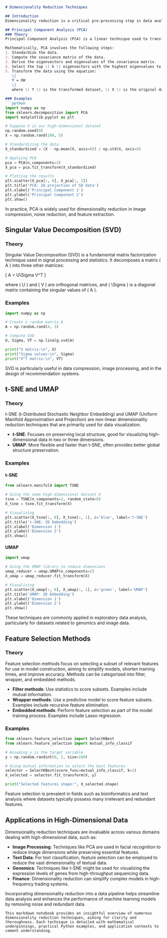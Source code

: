 ```markdown
# Dimensionality Reduction Techniques

## Introduction
Dimensionality reduction is a critical pre-processing step in data analysis and machine learning, especially when dealing with high-dimensional datasets. It facilitates data visualization, reduces computational costs, and often improves model performance by mitigating issues related to the curse of dimensionality. This notebook will explore several popular dimensionality reduction techniques, including Principal Component Analysis (PCA), Singular Value Decomposition (SVD), t-SNE, UMAP, and feature selection methods, and discuss their applications in high-dimensional data scenarios.

## Principal Component Analysis (PCA)
### Theory
Principal Component Analysis (PCA) is a linear technique used to transform a high-dimensional dataset into a lower-dimensional form while preserving as much variance as possible. The main objectives of PCA are to identify patterns in data and to represent the data in such a way that their similarities and differences are exhibited.

Mathematically, PCA involves the following steps:
1. Standardize the data.
2. Compute the covariance matrix of the data.
3. Derive the eigenvectors and eigenvalues of the covariance matrix.
4. Select the top \( k \) eigenvectors with the highest eigenvalues to form a matrix \( W \).
5. Transform the data using the equation:
   \[
   Y = XW
   \]
   where \( Y \) is the transformed dataset, \( X \) is the original dataset, and \( W \) is the matrix of selected eigenvectors.

### Examples
```python
import numpy as np
from sklearn.decomposition import PCA
import matplotlib.pyplot as plt

# Suppose X is our high-dimensional dataset
np.random.seed(0)
X = np.random.rand(100, 5)

# Standardizing the data
X_standardized = (X - np.mean(X, axis=0)) / np.std(X, axis=0)

# Applying PCA
pca = PCA(n_components=2)
X_pca = pca.fit_transform(X_standardized)

# Plotting the results
plt.scatter(X_pca[:, 0], X_pca[:, 1])
plt.title('PCA: 2D projection of 5D data')
plt.xlabel('Principal Component 1')
plt.ylabel('Principal Component 2')
plt.show()
```

In practice, PCA is widely used for dimensionality reduction in image compression, noise reduction, and feature extraction.

## Singular Value Decomposition (SVD)
### Theory
Singular Value Decomposition (SVD) is a fundamental matrix factorization technique used in signal processing and statistics. It decomposes a matrix \( A \) into three other matrices:

\[
A = U\Sigma V^T
\]

where \( U \) and \( V \) are orthogonal matrices, and \( \Sigma \) is a diagonal matrix containing the singular values of \( A \).

### Examples
```python
import numpy as np

# Create a random matrix A
A = np.random.rand(4, 3)

# Compute SVD
U, Sigma, VT = np.linalg.svd(A)

print("U matrix:\n", U)
print("Sigma values:\n", Sigma)
print("V^T matrix:\n", VT)
```

SVD is particularly useful in data compression, image processing, and in the design of recommendation systems.

## t-SNE and UMAP
### Theory
t-SNE (t-Distributed Stochastic Neighbor Embedding) and UMAP (Uniform Manifold Approximation and Projection) are non-linear dimensionality reduction techniques that are primarily used for data visualization.

- **t-SNE**: Focuses on preserving local structure, good for visualizing high-dimensional data in two or three dimensions.
- **UMAP**: More flexible and faster than t-SNE, often provides better global structure preservation.

### Examples
#### t-SNE
```python
from sklearn.manifold import TSNE

# Using the same high-dimensional dataset X
tsne = TSNE(n_components=2, random_state=0)
X_tsne = tsne.fit_transform(X)

# Visualizing
plt.scatter(X_tsne[:, 0], X_tsne[:, 1], c='blue', label='t-SNE')
plt.title('t-SNE: 2D Embedding')
plt.xlabel('Dimension 1')
plt.ylabel('Dimension 2')
plt.show()
```

#### UMAP
```python
import umap

# Using the UMAP library to reduce dimensions
umap_reducer = umap.UMAP(n_components=2)
X_umap = umap_reducer.fit_transform(X)

# Visualizing
plt.scatter(X_umap[:, 0], X_umap[:, 1], c='green', label='UMAP')
plt.title('UMAP: 2D Embedding')
plt.xlabel('Dimension 1')
plt.ylabel('Dimension 2')
plt.show()
```

These techniques are commonly applied in exploratory data analysis, particularly for datasets related to genomics and image data.

## Feature Selection Methods
### Theory
Feature selection methods focus on selecting a subset of relevant features for use in model construction, aiming to simplify models, shorten training times, and improve accuracy. Methods can be categorized into filter, wrapper, and embedded methods.

- **Filter methods**: Use statistics to score subsets. Examples include mutual information.
- **Wrapper methods**: Use a predictive model to score feature subsets. Examples include recursive feature elimination.
- **Embedded methods**: Perform feature selection as part of the model training process. Examples include Lasso regression.

### Examples
```python
from sklearn.feature_selection import SelectKBest
from sklearn.feature_selection import mutual_info_classif

# Assuming y is the target variable
y = np.random.randint(0, 2, size=100)

# Using mutual information to select the best features
selector = SelectKBest(score_func=mutual_info_classif, k=2)
X_selected = selector.fit_transform(X, y)

print("Selected features shape:", X_selected.shape)
```

Feature selection is prevalent in fields such as bioinformatics and text analysis where datasets typically possess many irrelevant and redundant features.

## Applications in High-Dimensional Data
Dimensionality reduction techniques are invaluable across various domains dealing with high-dimensional data, such as:
- **Image Processing**: Techniques like PCA are used in facial recognition to reduce image dimensions while preserving essential features.
- **Text Data**: For text classification, feature selection can be employed to reduce the vast dimensionality of textual data.
- **Genomics**: Techniques like t-SNE might be used for visualizing the expression levels of genes from high-throughput sequencing data.
- **Finance**: Dimensionality reduction can simplify complex models in high-frequency trading systems.

Incorporating dimensionality reduction into a data pipeline helps streamline data analysis and enhances the performance of machine learning models by removing noise and redundant data.

```
This markdown notebook provides an insightful overview of numerous dimensionality reduction techniques, aiming for clarity and thoroughness. Each technique is detailed with mathematical underpinnings, practical Python examples, and application contexts to cement understanding.